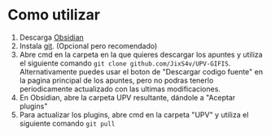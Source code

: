 # Como utilizar
1. Descarga [Obsidian](obsidian.md)
2. Instala [git](git-scm.org). (Opcional pero recomendado)
3. Abre cmd en la carpeta en la que quieres descargar los apuntes y utiliza el siguiente comando `git clone github.com/JixS4v/UPV-GIFIS`. Alternativamente puedes usar el boton de "Descargar codigo fuente" en la pagina principal de los apuntes, pero no podras tenerlo periodicamente actualizado con las ultimas modificaciones.
4. En Obsidian, abre la carpeta UPV resultante, dándole a "Aceptar plugins"
5. Para actualizar los plugins, abre cmd en la carpeta "UPV" y utiliza el siguiente comando `git pull`

